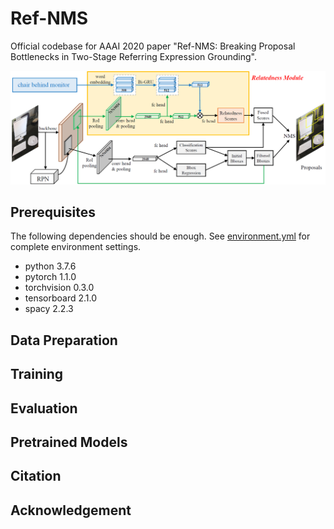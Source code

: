 # Ref-NMS
Official codebase for AAAI 2020 paper "Ref-NMS: Breaking Proposal Bottlenecks in Two-Stage Referring Expression Grounding".

![architecture](img/architecture.png)

## Prerequisites
The following dependencies should be enough. See [environment.yml](environment.yml) for complete environment settings.
- python 3.7.6
- pytorch 1.1.0
- torchvision 0.3.0
- tensorboard 2.1.0
- spacy 2.2.3

## Data Preparation

## Training

## Evaluation

## Pretrained Models

## Citation

## Acknowledgement